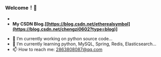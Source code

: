 ### Welcome！👋 
+
+ **My CSDN Blog.[[https://blog.csdn.net/etherealsymbol](https://blog.csdn.net/chengzi0602?type=blog)]**


- 🔭 I’m currently working on python source code...
- 🌱 I’m currently learning python, MySQL, Spring, Redis, Elasticsearch...
- 📫 How to reach me: 2863808087@qq.com

<!--
**MysticalGuest/mysticalguest** is a ✨ _special_ ✨ repository 
because its `README.md` (this file) appears on your GitHub profile.

Here are some ideas to get you started:

- 🔭 I’m currently working on ...
- 🌱 I’m currently learning ...
- 👯 I’m looking to collaborate on ...
- 🤔 I’m looking for help with ...
- 💬 Ask me about ...
- 📫 How to reach me: ...
- 😄 Pronouns: ...
- ⚡ Fun fact: ...
-->
